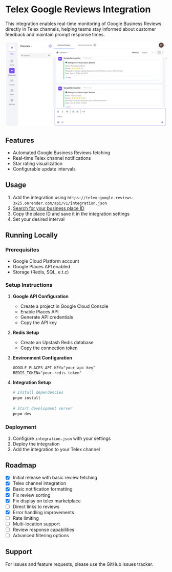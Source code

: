 # Telex Google Reviews Integration

This integration enables real-time monitoring of Google Business Reviews directly in Telex channels, helping teams stay informed about customer feedback and maintain prompt response times.

![Telex Channel Integration](https://github.com/telexintegrations/telex-google-reviews/blob/master/README/image.png)

## Features

- Automated Google Business Reviews fetching
- Real-time Telex channel notifications
- Star rating visualization
- Configurable update intervals

## Usage

1. Add the integration using `https://telex-google-reviews-3x25.onrender.com/api/v1/integration.json`
2. [Search for your business place ID](https://developers.google.com/maps/documentation/javascript/examples/places-placeid-finder)
3. Copy the place ID and save it in the integration settings
4. Set your desired interval

## Running Locally

### Prerequisites

- Google Cloud Platform account
- Google Places API enabled
- Storage (Redis, SQL, e.t.c)

### Setup Instructions

1. **Google API Configuration**

   - Create a project in Google Cloud Console
   - Enable Places API
   - Generate API credentials
   - Copy the API key

2. **Redis Setup**

   - Create an Upstash Redis database
   - Copy the connection token

3. **Environment Configuration**

   ```env
   GOOGLE_PLACES_API_KEY="your-api-key"
   REDIS_TOKEN="your-redis-token"
   ```

4. **Integration Setup**

   ```bash
   # Install dependencies
   pnpm install

   # Start development server
   pnpm dev

   ```

### Deployment

1. Configure `integration.json` with your settings
2. Deploy the integration
3. Add the integration to your Telex channel

## Roadmap

- [x] Initial release with basic review fetching
- [x] Telex channel integration
- [x] Basic notification formatting
- [x] Fix review sorting
- [x] Fix display on telex marketplace
- [ ] Direct links to reviews
- [x] Error handling improvements
- [ ] Rate limiting
- [ ] Multi-location support
- [ ] Review response capabilities
- [ ] Advanced filtering options

## Support

For issues and feature requests, please use the GitHub issues tracker.
